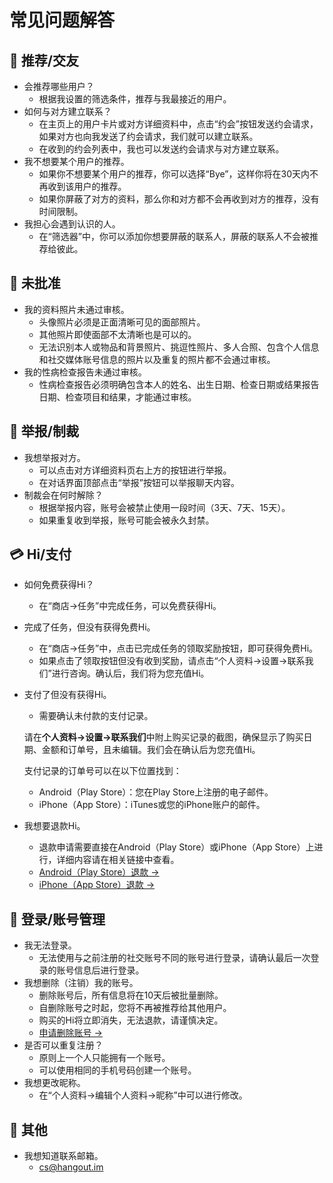# 常见问题解答

## 💖 推荐/交友

- 会推荐哪些用户？
  - 根据我设置的筛选条件，推荐与我最接近的用户。
- 如何与对方建立联系？
  - 在主页上的用户卡片或对方详细资料中，点击“约会”按钮发送约会请求，如果对方也向我发送了约会请求，我们就可以建立联系。
  - 在收到的约会列表中，我也可以发送约会请求与对方建立联系。
- 我不想要某个用户的推荐。
  - 如果你不想要某个用户的推荐，你可以选择“Bye”，这样你将在30天内不再收到该用户的推荐。
  - 如果你屏蔽了对方的资料，那么你和对方都不会再收到对方的推荐，没有时间限制。
- 我担心会遇到认识的人。
  - 在“筛选器”中，你可以添加你想要屏蔽的联系人，屏蔽的联系人不会被推荐给彼此。

## 🚫 未批准

- 我的资料照片未通过审核。
  - 头像照片必须是正面清晰可见的面部照片。
  - 其他照片即使面部不太清晰也是可以的。
  - 无法识别本人或物品和背景照片、挑逗性照片、多人合照、包含个人信息和社交媒体账号信息的照片以及重复的照片都不会通过审核。
- 我的性病检查报告未通过审核。
  - 性病检查报告必须明确包含本人的姓名、出生日期、检查日期或结果报告日期、检查项目和结果，才能通过审核。

## 🚨 举报/制裁

- 我想举报对方。
  - 可以点击对方详细资料页右上方的按钮进行举报。
  - 在对话界面顶部点击“举报”按钮可以举报聊天内容。
- 制裁会在何时解除？
  - 根据举报内容，账号会被禁止使用一段时间（3天、7天、15天）。
  - 如果重复收到举报，账号可能会被永久封禁。

## 💳 **Hi/支付**

- 如何免费获得Hi？
  - 在“商店→任务”中完成任务，可以免费获得Hi。
- 完成了任务，但没有获得免费Hi。
  - 在“商店→任务”中，点击已完成任务的领取奖励按钮，即可获得免费Hi。
  - 如果点击了领取按钮但没有收到奖励，请点击“个人资料→设置→联系我们”进行咨询。确认后，我们将为您充值Hi。
- 支付了但没有获得Hi。
  - 需要确认未付款的支付记录。

  请在**个人资料→设置→联系我们**中附上购买记录的截图，确保显示了购买日期、金额和订单号，且未编辑。我们会在确认后为您充值Hi。

  支付记录的订单号可以在以下位置找到：
  - Android（Play Store）：您在Play Store上注册的电子邮件。
  - iPhone（App Store）：iTunes或您的iPhone账户的邮件。

- 我想要退款Hi。
  - 退款申请需要直接在Android（Play Store）或iPhone（App Store）上进行，详细内容请在相关链接中查看。
  - [Android（Play Store）退款 →](https://support.google.com/googleplay/answer/2479637?hl=zh-Hans)
  - [iPhone（App Store）退款 →](https://support.apple.com/zh-cn/HT204084)

## 🤖 登录/账号管理

- 我无法登录。
  - 无法使用与之前注册的社交账号不同的账号进行登录，请确认最后一次登录的账号信息后进行登录。
- 我想删除（注销）我的账号。
  - 删除账号后，所有信息将在10天后被批量删除。
  - 自删除账号之时起，您将不再被推荐给其他用户。
  - 购买的Hi将立即消失，无法退款，请谨慎决定。
  - [申请删除账号 →](https://app://delete-account)
- 是否可以重复注册？
  - 原则上一个人只能拥有一个账号。
  - 可以使用相同的手机号码创建一个账号。
- 我想更改昵称。
  - 在“个人资料→编辑个人资料→昵称”中可以进行修改。

## 🎸 其他

- 我想知道联系邮箱。
  - cs@hangout.im
